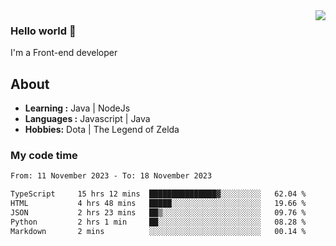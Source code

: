 <img align='right' src="https://github-readme-stats.vercel.app/api?username=jumodada&show_icons=true&theme=vue">

### Hello world 👋

I'm a Front-end developer 
    
## About
-  **Learning :** Java | NodeJs
-  **Languages :** Javascript | Java
-  **Hobbies:** Dota | The Legend of Zelda

### My code time

<!--START_SECTION:waka-->

```txt
From: 11 November 2023 - To: 18 November 2023

TypeScript     15 hrs 12 mins  ███████████████▓░░░░░░░░░   62.04 %
HTML           4 hrs 48 mins   █████░░░░░░░░░░░░░░░░░░░░   19.66 %
JSON           2 hrs 23 mins   ██▒░░░░░░░░░░░░░░░░░░░░░░   09.76 %
Python         2 hrs 1 min     ██░░░░░░░░░░░░░░░░░░░░░░░   08.28 %
Markdown       2 mins          ░░░░░░░░░░░░░░░░░░░░░░░░░   00.14 %
```

<!--END_SECTION:waka-->
